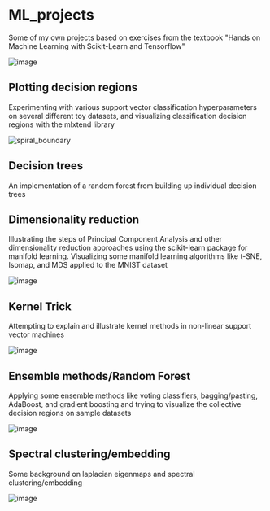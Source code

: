 # ML_projects

Some of my own projects based on exercises from the textbook "Hands on Machine Learning with Scikit-Learn and Tensorflow" 

![image](https://user-images.githubusercontent.com/16658498/52454343-0b90fb00-2b11-11e9-9665-23bb8c959487.png)


## Plotting decision regions

Experimenting with various support vector classification hyperparameters on several different toy datasets, and visualizing classification decision regions with the mlxtend library

![spiral_boundary](https://user-images.githubusercontent.com/16658498/52453889-f7e49500-2b0e-11e9-8b61-32b27dcb7f3d.png)


## Decision trees

An implementation of a random forest from building up individual decision trees


## Dimensionality reduction

Illustrating the steps of Principal Component Analysis and other dimensionality reduction approaches using the scikit-learn package for manifold learning. Visualizing some manifold learning algorithms like t-SNE, Isomap, and MDS applied to the MNIST dataset

![image](https://user-images.githubusercontent.com/16658498/52454035-9cff6d80-2b0f-11e9-9fee-1085b1deb976.png)


## Kernel Trick

Attempting to explain and illustrate kernel methods in non-linear support vector machines

![image](https://user-images.githubusercontent.com/16658498/52454385-35e2b880-2b11-11e9-97a6-15d245cc6b57.png)


## Ensemble methods/Random Forest

Applying some ensemble methods like voting classifiers, bagging/pasting, AdaBoost, and gradient boosting and trying to visualize the collective decision regions on sample datasets

![image](https://user-images.githubusercontent.com/16658498/52454128-113a1100-2b10-11e9-9f3e-f010544bf1c1.png)


## Spectral clustering/embedding

Some background on laplacian eigenmaps and spectral clustering/embedding


![image](https://user-images.githubusercontent.com/16658498/52454520-a7bb0200-2b11-11e9-83ed-b7de5ab4310e.png)
